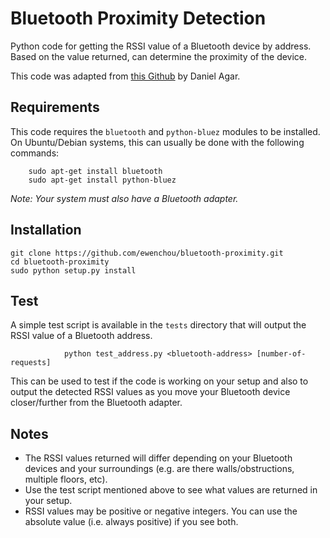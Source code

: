 # Bluetooth Proximity Detection

Python code for getting the RSSI value of a Bluetooth device by address. Based on the value returned, can determine the proximity of the device.

This code was adapted from [this Github](https://github.com/dagar/bluetooth-proximity) by Daniel Agar.

## Requirements

This code requires the `bluetooth` and `python-bluez` modules to be installed. On Ubuntu/Debian systems, this can usually be done with the following commands:

        sudo apt-get install bluetooth
        sudo apt-get install python-bluez

*Note: Your system must also have a Bluetooth adapter.*

## Installation

```
git clone https://github.com/ewenchou/bluetooth-proximity.git
cd bluetooth-proximity
sudo python setup.py install
```

## Test

A simple test script is available in the `tests` directory that will output the RSSI value of a Bluetooth address. 

                python test_address.py <bluetooth-address> [number-of-requests]

This can be used to test if the code is working on your setup and also to output the detected RSSI values as you move your Bluetooth device closer/further from the Bluetooth adapter.

## Notes

* The RSSI values returned will differ depending on your Bluetooth devices and your surroundings (e.g. are there walls/obstructions, multiple floors, etc). 
* Use the test script mentioned above to see what values are returned in your setup.
* RSSI values may be positive or negative integers. You can use the absolute value (i.e. always positive) if you see both.


